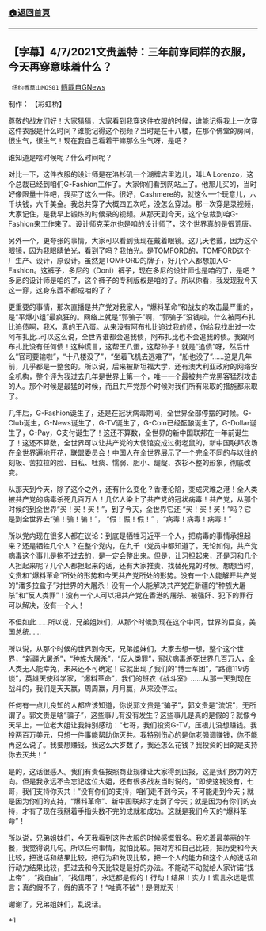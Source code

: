 ###  [:house:返回首頁](https://github.com/ourhimalayas/txt)
---

## 【字幕】4/7/2021文贵盖特：三年前穿同样的衣服，今天再穿意味着什么？
` 纽约香草山MOS01` [轉載自GNews](https://gnews.org/zh-hans/1067761/)

制作： 【彩虹桥】



尊敬的战友们好！大家猜猜，大家看到我穿这件衣服的时候，谁能记得我上一次穿这件衣服是什么时间？谁能记得这个视频？当时是在十八楼，在那个佛堂的房间，很生气，很生气！现在我自己看着干嘛那么生气呀，是吧？

谁知道是啥时候呢？什么时间呢？

对比一下，这件衣服的设计师是在洛杉矶一个潮牌店里边儿，叫LA Lorenzo，这个总裁已经到咱们G-Fashion工作了。大家你们看到网站上了。他那儿买的，当时好像限量十件吧，我买了这么一件。很好，Cashmere的，就这么一个玩意儿，六千块钱，六千美金。我总共穿了大概四五次吧，没怎么穿过。那一次穿是录视频，大家记住，是我早上锻炼的时候录的视频。从那天到今天，这个总裁到咱G-Fashion来工作来了。设计师克莱尔也是咱的设计师了，这个世界真的是很荒唐。

另外一个，更夸张的事情，大家可以看到我现在戴着眼镜。这几天老戴，因为这个眼镜，因为我眼睛怕光，看到了吗？我怕光。是TOMFORD的，TOMFORD这个厂生产、设计，原设计。虽然是TOMFORD的牌子，好几个人都想加入G-Fashion。这裤子，多尼的（Doni）裤子，现在多尼的设计师也是咱的了，是吧？多尼的设计师是咱的了，这个裤子的专利版权是咱的了。所以你看，我发现我今天这一穿，这身东西不都成咱的了？

更重要的事情，那次直播是共产党对我家人，“爆料革命”和战友的攻击最严重的，是“平爆小组”最疯狂的。网络上就是“郭骗子”啊，“郭骗子”没钱啦，什么被阿布扎比追债啊，我X，真的王八蛋。从来没有阿布扎比追过我的债，你给我找出过一次阿布扎比..可以这么说，全世界谁都会追我债，阿布扎比也不会追我的债。我跟阿布扎比没有任何债！这种谎言，这帮王八蛋，这帮孙子！就是“追债”呀，然后什么“官司要输啦”，“十八楼没了”，“坐着飞机去逃难了”，“船也没了”……这是几年前，几乎都是一整套的。所以说，后来被斯坦福大学，还有澳大利亚政府的网络安全机构，整个评为我过去几年是世界上第一个，唯一一个最被共产党黑客猛烈攻击的人。那个时候是最猛的时候，而且共产党那个时候对我们所有采取的措施都采取了。

几年后，G-Fashion诞生了，还是在冠状病毒期间，全世界全部停摆的时候。G-Club诞生，G-News诞生了，G-TV诞生了，G-Coin已经酝酿诞生了，G-Dollar诞生了，G-Pay，G支付诞生了！这还不算数，全世界的新中国联邦在一年前诞生了！这还不算数，全世界可以让共产党的大使馆变成过街老鼠的，新中国联邦农场在全世界遍地开花，联盟委员会！中国人在全世界展示了一个完全不同的与以往的刻板、苦拉拉的脸、自私、吐痰、懦弱、胆小、龌龊、衣衫不整的形象，彻底改变。

从那天到今天，除了这个之外，还有什么变化？香港沦陷，变成灾难之港！全人类被共产党的病毒杀死几百万人！几亿人染上了共产党的冠状病毒！共产党，从那个时候的到全世界“买！买！买！”，到了今天，全世界它还 “买！买！买！”吗？它是到全世界去“骗！骗！骗！”， “假！假！假！” ，“病毒！病毒！病毒！”

所以党内现在很多人都在议论：到底是牺牲习近平一个人，把病毒的事情承担起来？还是牺牲几个人？在整个党内，在九千（党员中都知道了。无论如何，共产党病毒这个事儿是拖不过去的，是一定会整出来。但是，让习担起来，还是习和几个人担起来呢？几个人都担起来的话，还有大家推责、找替死鬼的时候。想想当时，文贵和“爆料革命”所处的形势和今天共产党所处的形势。没有一个人能解开共产党的“潘多拉盒子”对世界的大屠杀！没有一个人能解决共产党在新疆的“种族大屠杀”和“反人类罪”！没有一个人可以把共产党在香港的屠杀、被强奸、犯下的罪行可以解决，没有一个人！

不但如此……所以说，兄弟姐妹们，从那个时候到现在这个中间，世界的巨变，美国总统……

所以说，从那个时候的世界到今天，兄弟姐妹们，大家去想一想，整个这个世界，“新疆大屠杀”，“种族大屠杀”，“反人类罪”，冠状病毒杀死世界几百万人，全人类无人能幸免，未来还不可确定！它就出现了我们的“博士军团”，“路德119访谈”，英雄天使科学家，“爆料革命”，我们的班农《战斗室》……从那一天到现在战斗的，我们是天天赢，周周赢，月月赢，从来没停过。

任何有一点儿良知的人都应该知道，你说郭文贵是“骗子”，郭文贵是“流氓”，无所谓了。郭文贵是啥“骗子”，这些事儿有没有发生？这些事儿是真的是假的？就像今天早上，一位老大姐让我特别感动：“七哥，我们投资G-TV，压根儿没想赚钱。我投两百万美元，只想一件事能帮助你灭共。我特别伤心的是你老强调赚钱，你不能再这么说了。我要想赚钱，我这么大岁数了，我还怎么花钱？我投资的目的是支持你去灭共！”

是的，这话很感人。我们有责任按照商业规律让大家得到回报，这是我们努力的方向。但是我永远不会忘记这位大姐，还有很多战友当时说的，“即使这钱没有，七哥，我们支持你灭共！”没有你们的支持，咱们走不到今天，不可能走到今天；就是因为你们的支持，“爆料革命”、新中国联邦才走到了今天；就是因为有你们的支持，才有了现在我掰着手指头数不完的成就和成功。这就是我们今天的“爆料革命”！

所以说，兄弟姐妹们，今天我看到这件衣服的时候感慨很多。我吃着最美丽的午餐，我觉得说几句。所以任何事情，就怕比较。把对方和自己比较，把历史和今天比较，把说话和结果比较，把行为和兑现比较，把一个人的能力和这个人的说话和行动力结果比较，把过去和今天比较是最好的办法。不能动不动就给人家许诺“找上帝” ，“找自由”，“找信用”，永远都是假的！行动！结果！实力！谎言永远是谎言；真的假不了，假的真不了！“唯真不破”！是假就灭！

谢谢了，兄弟姐妹们，乱说话。

+1
